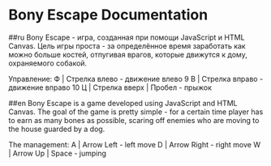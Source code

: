 
# Bony Escape Documentation

##ru
Bony Escape - игра, созданная при помощи JavaScript и HTML Canvas. Цель игры проста - за определённое время заработать как можно больше костей, отпугивая врагов, которые движутся к дому, охраняемого собакой.

Управление:
Ф | Стрелка влево - движение влево
9
В | Стрелка вправо - движение вправо
10
Ц | Стрелка вверх | Пробел - прыжок

##en
Bony Escape is a game developed using JavaScript and HTML Canvas. The goal of the game is pretty simple - for a certain time player has to earn as many bones as possible, scaring off enemies who are moving to the house guarded by a dog.

The management:
A | Arrow Left - left move
D | Arrow Right - right move
W | Arrow Up | Space - jumping
